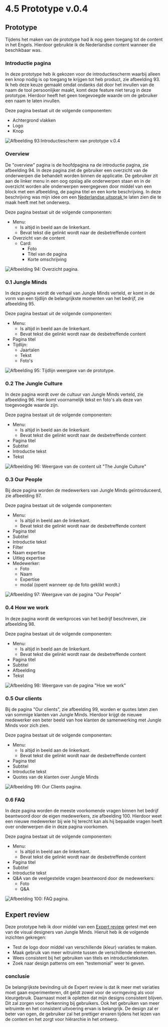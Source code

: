 # 4.5 Prototype v.0.4

## Prototype

Tijdens het maken van de prototype had ik nog geen toegang tot de content in het Engels. Hierdoor gebruikte ik de Nederlandse content wanneer die beschikbaar was.

### Introductie pagina 

In deze prototype heb ik gekozen voor de introductiescherm waarbij alleen een knop nodig is op toegang te krijgen tot heb product, zie afbeelding 93. Ik heb deze keuze gemaakt omdat ondanks dat door het invullen van de naam de tool persoonlijker maakt, komt deze feature niet terug in deze prototype. Hierdoor heeft het geen toegevoegde waarde om de gebruiker een naam te laten invullen. 

Deze pagina bestaat uit de volgende componenten:

* Achtergrond vlakken
* Logo
* Knop

![Afbeelding 93:Introductiescherm van prototype v.0.4](../.gitbook/assets/home%20%282%29.jpg)

### Overview 

De "overview" pagina is de hoofdpagina na de introductie pagina, zie afbeelding 94. In deze pagina ziet de gebruiker een overzicht van de onderwerpen die behandelt worden binnen de applicatie. De gebruiker zit aan de linker menu in een oog opslag alle onderwerpen staan en in de overzicht worden alle onderwerpen weergegeven door middel van een block met een afbeelding, de pagina titel en een korte beschrijving. In deze beschrijving was mijn idee om een [Nederlandse uitsprak ](4.2-identiteit-and-merkbeleving.md#nederlandse-uitspraken)te laten zien die te maak heeft met het onderwerp. 

Deze pagina bestaat uit de volgende componenten:

* Menu:
  * Is altijd in beeld aan de linkerkant.
  * Bevat tekst die gelinkt wordt naar de desbetreffende content
* Overzicht van de content
  * Card:
    * Foto
    * Titel van de pagina
    * Korte omschrijving

![Afbeelding 94: Overzicht pagina. ](../.gitbook/assets/overview.jpg)

### 0.1 Jungle Minds

In deze pagina wordt de verhaal van Jungle Minds verteld, er komt in de vorm van een tijdlijn de belangrijkste momenten van het bedrijf, zie afbeelding 95. 

Deze pagina bestaat uit de volgende componenten:

* Menu:
  * Is altijd in beeld aan de linkerkant.
  * Bevat tekst die gelinkt wordt naar de desbetreffende content
* Pagina titel
* Tijdlijn:
  * Jaartalen
  * Tekst
  * Foto's

![Afbeelding 95: Tijdlijn weergave van de prototype. ](../.gitbook/assets/0.1-jungle-minds.jpg)

### 0.2 The Jungle Culture

In deze pagina wordt over de cultuur van Jungle Minds verteld, zie afbeelding 96. Hier komt voornamelijk tekst en foto's als deze van toegevoegde waarde zijn.

Deze pagina bestaat uit de volgende componenten:

* Menu:
  * Is altijd in beeld aan de linkerkant.
  * Bevat tekst die gelinkt wordt naar de desbetreffende content
* Pagina titel
* Subtitel
* Introductie tekst
* Tekst

![Afbeelding 96: Weergave van de content uit &quot;The Jungle Culture&quot;](../.gitbook/assets/0.2-the-jungle-culture-copy%20%282%29.jpg)

### 0.3 Our People

Bij deze pagina worden de medewerkers van Jungle Minds geïntroduceerd, zie afbeelding 97.

Deze pagina bestaat uit de volgende componenten:

* Menu:
  * Is altijd in beeld aan de linkerkant.
  * Bevat tekst die gelinkt wordt naar de desbetreffende content
* Pagina titel
* Subtitel
* Introductie tekst
* Filter
* Naam expertise
* Uitleg expertise
* Medewerker:
  * Foto
  * Naam
  * Expertise
  * modal \(opent wanneer op de foto geklikt wordt.\)

![Afbeelding 97: Weergave van de pagina &quot;Our People&quot;](../.gitbook/assets/0.3-our-people-copy%20%283%29.jpg)

### 0.4 How we work

In deze pagina wordt de werkproces van het bedrijf beschreven, zie afbeelding 98.

Deze pagina bestaat uit de volgende componenten:

* Menu:
  * Is altijd in beeld aan de linkerkant.
  * Bevat tekst die gelinkt wordt naar de desbetreffende content
* Pagina titel
* Subtitel
* Afbeelding
* Tekst

![Afbeelding 98: Weergave van de pagina &quot;Hoe we work&quot;](../.gitbook/assets/0.4-how-we-work.jpg)

### 0.5 Our clients

Bij de pagina "Our clients", zie afbeelding 99, worden er quotes laten zien van sommige klanten van Jungle Minds. Hierdoor krijgt de nieuwe medewerker een beter beeld van hoe klanten de samenwerking met Jungle Minds voor zich zien.

Deze pagina bestaat uit de volgende componenten:

* Menu:
  * Is altijd in beeld aan de linkerkant.
  * Bevat tekst die gelinkt wordt naar de desbetreffende content
* Pagina titel
* Subtitel
* Introductie tekst
* Quotes van de klanten over Jungle Minds

![Afbeelding 99: Our Clients pagina. ](../.gitbook/assets/0.5-our-clients-copy%20%281%29.jpg)

### 0.6 FAQ

In deze pagina worden de meeste voorkomende vragen binnen het bedrijf beantwoord door de eigen medewerkers, zie afbeelding 100. Hierdoor weet een nieuwe medewerker bij wie hij terecht kan als hij bepaalde vragen heeft over onderwerpen die in deze pagina voorkomen.

Deze pagina bestaat uit de volgende componenten:

* Menu:
  * Is altijd in beeld aan de linkerkant.
  * Bevat tekst die gelinkt wordt naar de desbetreffende content
* Pagina titel
* Subtitel
* Introductie tekst
* Q&A van de veelgestelde vragen beantwoord door de medewerkers:
  * Foto
  * Q&A

![Afbeelding 100: FAQ pagina.](../.gitbook/assets/0.6-faq-copy%20%282%29.jpg)

## Expert review

Deze prototype heb ik door middel van een [Expert review](../6.5-prototype-tests/6.5.3-expert-review-v0.4.md) getest met een van de visual designers van Jungle Minds. Hieruit heb ik de volgende inzichten gekregen:

* Test de logo door middel van verschillende \(kleur\) variaties te maken.
* Maak gebruik van meer witruimte tussen de verschillende elementen.
* Wees consistent bij het gebruiken van titels en introductieteksten.
* Zoek naar design patterns om een "testemonial" weer te geven. 

### conclusie

De belangrijkste bevinding uit de Expert review is dat ik meer met variaties moet gaan experimenteren, dit geldt zowel voor de vormgeving als voor kleurgebruik. Daarnaast moet ik opletten dat mijn designs consistent blijven. Dit zal zorgen voor herkenning bij gebruikers. Ook het gebruiken van meer witruimte en het consistent uitvoering ervan is belangrijk. De design zal er beter van ogen, de gebruiker zal het prettiger ervaren tijdens het lezen van de content en het zorgt voor hiërarchie in het ontwerp.

